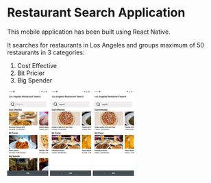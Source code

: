 # Restaurant Search Application

This mobile application has been built using React Native. 

It searches for restaurants in Los Angeles and groups maximum of 50 restaurants in 3 categories: 
1. Cost Effective
2. Bit Pricier
3. Big Spender


<img src="screenshot/ss1.png" height="200">

<img src="screenshot/ss2.png" height="200">

<img src="screenshot/ss2.png" height="200">




